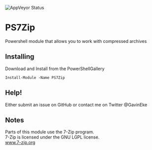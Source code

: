 ![AppVeyor Status](https://ci.appveyor.com/api/projects/status/github/GavinEke/PS7Zip)

# PS7Zip

Powershell module that allows you to work with compressed archives

## Installing

Download and Install from the PowerShellGallery

    Install-Module -Name PS7Zip

## Help!

Either submit an issue on GitHub or contact me on Twitter @GavinEke

## Notes

Parts of this module use the 7-Zip program.  
7-Zip is licensed under the GNU LGPL license.  
www.7-zip.org
